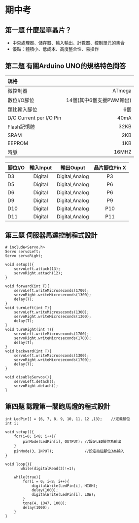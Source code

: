 # 期中考

## 第一題 什麼是單晶片？
- 中央處理器、儲存器、輸入輸出、計數器、控制單元的集合
- 優點：體積小、低成本、高度整合性、易操作

## 第二題 有關Arduino UNO的規格特色問答
|規格||
|:---|---:|
|微控制器|ATmega|
|數位I/O腳位|14個(其中6個支援PWM輸出)|
|類比輸入腳位|6個|
|D/C Current per I/O Pin|40mA|
|Flash記憶體|32KB|
|SRAM|2KB|
|EEPROM|1KB|
|時脈|16MHZ|

|腳位I/O|輸入Input|輸出Ouput|晶片腳位Pin X|
|:---|:-:|:-:|:-:|
|D3|Digital|Digital,Analog|P3
|D5|Digital|Digital,Analog|P6
|D6|Digital|Digital,Analog|P6
|D9|Digital|Digital,Analog|P9
|D10|Digital|Digital,Analog|P10
|D11|Digital|Digital,Analog|P11

## 第三題 伺服器馬達控制程式設計
```
# include<Servo.h>
Servo servoLeft;
Servo servoRight;

void setup(){
    servoLeft.attach(13);
    servoRight.attach(12);
}

void forward(int T){
    servoLeft.writeMicroseconds(1700);
    servoRight.writeMicroseconds(1300);
    delay(T);
}
void turnLeft(int T){
    servoLeft.writeMicroseconds(1300);
    servoRight.writeMicroseconds(1300);
    delay(T);
}
void turnRight(int T){
    servoLeft.writeMicroseconds(1700);
    servoRight.writeMicroseconds(1700);
    delay(T);
}
void backward(int T){
    servoLeft.writeMicroseconds(1300);
    servoRight.writeMicroseconds(1700);
    delay(T);
}

void disableServos(){
    servoLeft.detach();
    servoRight.detach();
}
```

## 第四題 認證第一關跑馬燈的程式設計
```
int LedPin[] = {6, 7, 8, 9, 10, 11, 12 ,13};    //定義腳位
int i;

void setup(){
    for(i=0; i<8; i++){
        pinMode(LedPin[i], OUTPUT); //設定LED腳位為輸出
    }
    pinMode(3, INPUT);              //設定按鈕腳位3為輸入
}
    
void loop(){
       while(digitalRead(3)!=1);

    while(true){
        for(i = 0; i<8; i++){
            digitalWrite(LedPin[i], HIGH);
            delay(1000);
            digitalWrite(LedPin[i], LOW);
        }
        tone(4, 1047, 1000);
        delay(1000);
    }
}


```



